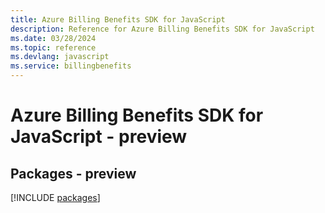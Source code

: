 ```yaml
---
title: Azure Billing Benefits SDK for JavaScript
description: Reference for Azure Billing Benefits SDK for JavaScript
ms.date: 03/28/2024
ms.topic: reference
ms.devlang: javascript
ms.service: billingbenefits
---
```

# Azure Billing Benefits SDK for JavaScript - preview
## Packages - preview
[!INCLUDE [packages](billing-benefits-index.md)]